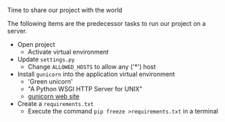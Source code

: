 
Time to share our project with the world

The following items are the predecessor tasks to run our project on a server.
- Open project
	- Activate virtual environment
- Update `settings.py`
	- Change `ALLOWED_HOSTS` to allow any ('\*') host
- Install `gunicorn` into the application virtual environment
	- 'Green unicorn'
	- "A Python WSGI HTTP Server for UNIX"
	- [gunicorn web site](https://gunicorn.org)
- Create a `requirements.txt`
	- Execute the command `pip freeze >requirements.txt` in a terminal
